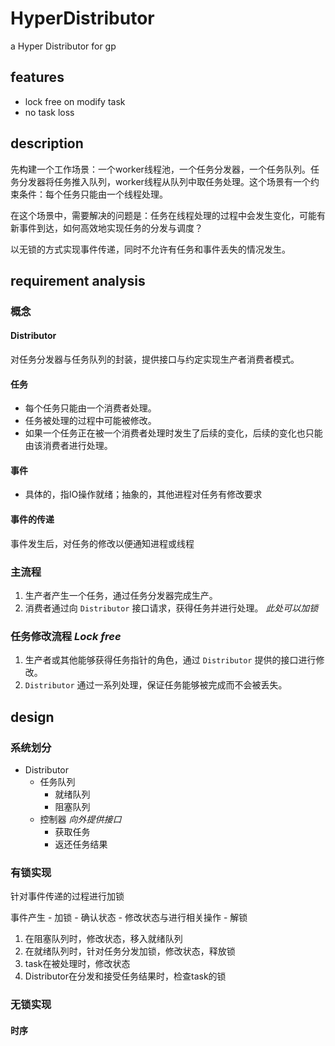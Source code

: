 # HyperDistributor

a Hyper Distributor for gp

## features

- lock free on modify task
- no task loss

## description

先构建一个工作场景：一个worker线程池，一个任务分发器，一个任务队列。任务分发器将任务推入队列，worker线程从队列中取任务处理。这个场景有一个约束条件：每个任务只能由一个线程处理。

在这个场景中，需要解决的问题是：任务在线程处理的过程中会发生变化，可能有新事件到达，如何高效地实现任务的分发与调度？

以无锁的方式实现事件传递，同时不允许有任务和事件丢失的情况发生。

## requirement analysis

### 概念

#### Distributor

对任务分发器与任务队列的封装，提供接口与约定实现生产者消费者模式。

#### 任务

- 每个任务只能由一个消费者处理。
- 任务被处理的过程中可能被修改。
- 如果一个任务正在被一个消费者处理时发生了后续的变化，后续的变化也只能由该消费者进行处理。

#### 事件

- 具体的，指IO操作就绪；抽象的，其他进程对任务有修改要求

#### 事件的传递

事件发生后，对任务的修改以便通知进程或线程

### 主流程

1. 生产者产生一个任务，通过任务分发器完成生产。
2. 消费者通过向 `Distributor` 接口请求，获得任务并进行处理。 _此处可以加锁_

### 任务修改流程 _Lock free_

1. 生产者或其他能够获得任务指针的角色，通过 `Distributor` 提供的接口进行修改。
2. `Distributor` 通过一系列处理，保证任务能够被完成而不会被丢失。

## design

### 系统划分 

- Distributor
    - 任务队列
        - 就绪队列
        - 阻塞队列
    - 控制器 _向外提供接口_
        - 获取任务
        - 返还任务结果
    
### 有锁实现

针对事件传递的过程进行加锁

事件产生 - 加锁 - 确认状态 - 修改状态与进行相关操作 - 解锁

1. 在阻塞队列时，修改状态，移入就绪队列
1. 在就绪队列时，针对任务分发加锁，修改状态，释放锁
1. task在被处理时，修改状态
1. Distributor在分发和接受任务结果时，检查task的锁

### 无锁实现

#### 时序


